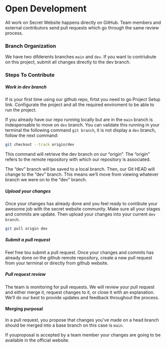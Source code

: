 # Open Development

All work on Secret Website happens directly on GitHub. Team members and external contributors send pull requests which go through the same review process.

### Branch Organization

We have two difderents branches `main` and `dev`. If you want to contriubute on this project, submit all changes directly to the dev branch. 

### Steps To Contribute

##### Work in dev branch

If is your first time using our github repo, firtst you need to go Project Setup link. Configurate the project and all the required enviroment to be able to run the project.

If you already have our repo running locally but are in the `main` branch is indespensable to move on `dev` branch. You can validate this running in your terminal the following command ` git branch `, it is not display a `dev` branch, follow the next command: 

```bash
git checkout --track origin/dev
```

This command will retrieve the dev branch on our “origin”. The “origin” refers to the remote repository with which our repository is associated.

The “dev” branch will be saved to a local branch. Then, our Git HEAD will change to the “dev” branch. This means we’ll move from viewing whatever branch we were on to the “dev” branch.

##### Upload your changes
Once your changes has already done and you feel ready to contibute your awesome job with the secret website community. Make sure all your stages and commits are update. Then upload your changes into your current `dev branch`.

```bash
git pull origin dev
```

##### Submit a pull request
Feel free tou submit a pull request. Once your changes and commits has already done on the github remote repository, create a new pull request from your terminal or directly from github website.

##### Pull request review
The team is monitoring for pull requests. We will review your pull request and either merge it, request changes to it, or close it with an explanation. We’ll do our best to provide updates and feedback throughout the process.

#### Merging purposal
In a pull request, you propose that changes you've made on a head branch should be merged into a base branch on this case is `main`. 

If youproposal is accepted by a team member your changes are going to be available in the official website.

